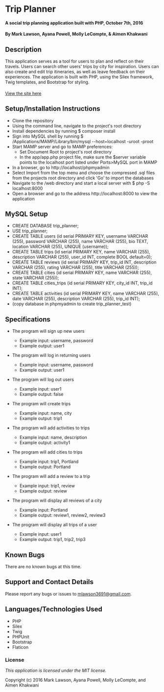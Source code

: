 # Trip Planner #

#### A social trip planning application built with PHP, October 7th, 2016

#### By Mark Lawson, Ayana Powell, Molly LeCompte, & Aimen Khakwani

## Description ##

This application serves as a tool for users to plan and reflect on their travels. Users can search other users' trips by city for inspiration. Users can also create and edit trip itineraries, as well as leave feedback on their experiences. The application is built with PHP, using the Silex framework, Twig templates, and Bootstrap for styling.

####
[View the site here](https://glacial-lowlands-59035.herokuapp.com/)

## Setup/Installation Instructions ##

* Clone the repository
* Using the command line, navigate to the project's root directory
* Install dependencies by running $ composer install
* Sign into MySQL shell by running $ /Applications/MAMP/Library/bin/mysql --host=localhost -uroot -proot
* Start MAMP server and go to MAMP preferences:
    * Set Document Root to project's root directory
    * In the app/app.php project file, make sure the $server variable points to the localhost port listed under Ports>MySQL port in MAMP
* In a browser, go to http://localhost/phpmyadmin
* Select Import from the top menu and choose the compressed .sql files from the projects root directory and click 'Go' to import the databases
* Navigate to the /web directory and start a local server with $ php -S localhost:8000
* Open a browser and go to the address http://localhost:8000 to view the application

## MySQL Setup

* CREATE DATABASE trip_planner;
* USE trip_planner;
* CREATE TABLE users (id serial PRIMARY KEY, username VARCHAR (255), password VARCHAR (255), name VARCHAR (255), bio TEXT, location VARCHAR (255), UNIQUE (username));
* CREATE TABLE trips (id serial PRIMARY KEY, name VARCHAR (255), description VARCHAR (255), user_id INT, complete BOOL default=0);
* CREATE TABLE reviews (id serial PRIMARY KEY, trip_id INT, description VARCHAR (255), rating VARCHAR (255), title VARCHAR (255));
* CREATE TABLE cities (id serial PRIMARY KEY, name VARCHAR (255), state VARCHAR (255));
* CREATE TABLE cities_trips (id serial PRIMARY KEY, city_id INT, trip_id INT);
* CREATE TABLE activities (id serial PRIMARY KEY, name VARCHAR (255), date VARCHAR (255), description VARCHAR (255), trip_id INT);
* (copy database in phpmyadmin to create trip_planner_test)

## Specifications

* The program will sign up new users
    * Example input: username, password
    * Example output: user1

* The program will log in returning users
    * Example input: username, password
    * Example output: user1

* The program will log out users
    * Example input: user1
    * Example output: false

* The program will create trips
    * Example input: name, city
    * Example output: trip1

* The program will add activities to trips
    * Example input: name, description
    * Example output: activity1

* The program will add cities to trips
    * Example input: trip1, Portland
    * Example output: Portland

* The program will add a review to a trip
    * Example input: trip1, review
    * Example output: review

* The program will display all reviews of a city
    * Example input: Portland
    * Example output: review1, review2, review3

* The program will display all trips of a user
    * Example input: user1
    * Example output: trip1, trip2, trip3

## Known Bugs ##

There are no known bugs at this time.

## Support and Contact Details ##

Please report any bugs or issues to mlawson3691@gmail.com.

## Languages/Technologies Used ##

* PHP
* Silex
* Twig
* PHPUnit
* Bootstrap
* Flaticon

### License ###

*This application is licensed under the MIT license.*

Copyright (c) 2016 Mark Lawson, Ayana Powell, Molly LeCompte, and Aimen Khakwani
